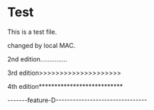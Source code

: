 # Test

This is a test file.

changed by local MAC.

2nd edition...............


3rd edition>>>>>>>>>>>>>>>>>>>>

4th edition***************************


-------feature-D--------------------------------
